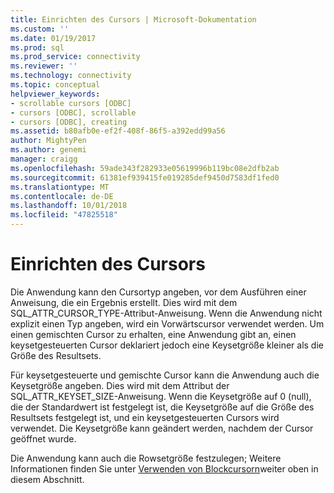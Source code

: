 ```yaml
---
title: Einrichten des Cursors | Microsoft-Dokumentation
ms.custom: ''
ms.date: 01/19/2017
ms.prod: sql
ms.prod_service: connectivity
ms.reviewer: ''
ms.technology: connectivity
ms.topic: conceptual
helpviewer_keywords:
- scrollable cursors [ODBC]
- cursors [ODBC], scrollable
- cursors [ODBC], creating
ms.assetid: b80afb0e-ef2f-408f-86f5-a392edd99a56
author: MightyPen
ms.author: genemi
manager: craigg
ms.openlocfilehash: 59ade343f282933e05619996b119bc08e2dfb2ab
ms.sourcegitcommit: 61381ef939415fe019285def9450d7583df1fed0
ms.translationtype: MT
ms.contentlocale: de-DE
ms.lasthandoff: 10/01/2018
ms.locfileid: "47825518"
---
```

# <a name="setting-up-the-cursor"></a>Einrichten des Cursors
Die Anwendung kann den Cursortyp angeben, vor dem Ausführen einer Anweisung, die ein Ergebnis erstellt. Dies wird mit dem SQL_ATTR_CURSOR_TYPE-Attribut-Anweisung. Wenn die Anwendung nicht explizit einen Typ angeben, wird ein Vorwärtscursor verwendet werden. Um einen gemischten Cursor zu erhalten, eine Anwendung gibt an, einen keysetgesteuerten Cursor deklariert jedoch eine Keysetgröße kleiner als die Größe des Resultsets.  
  
 Für keysetgesteuerte und gemischte Cursor kann die Anwendung auch die Keysetgröße angeben. Dies wird mit dem Attribut der SQL_ATTR_KEYSET_SIZE-Anweisung. Wenn die Keysetgröße auf 0 (null), die der Standardwert ist festgelegt ist, die Keysetgröße auf die Größe des Resultsets festgelegt ist, und ein keysetgesteuerten Cursors wird verwendet. Die Keysetgröße kann geändert werden, nachdem der Cursor geöffnet wurde.  
  
 Die Anwendung kann auch die Rowsetgröße festzulegen; Weitere Informationen finden Sie unter [Verwenden von Blockcursorn](../../../odbc/reference/develop-app/using-block-cursors.md)weiter oben in diesem Abschnitt.
